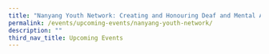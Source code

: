 ```yaml
---
title: "Nanyang Youth Network: Creating and Honouring Deaf and Mental Awareness"
permalink: /events/upcoming-events/nanyang-youth-network/
description: ""
third_nav_title: Upcoming Events
---
```

